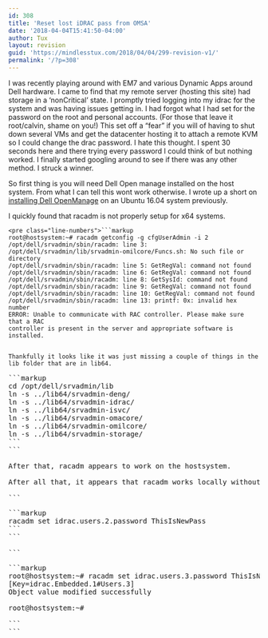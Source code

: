 ```yaml
---
id: 308
title: 'Reset lost iDRAC pass from OMSA'
date: '2018-04-04T15:41:50-04:00'
author: Tux
layout: revision
guid: 'https://mindlesstux.com/2018/04/04/299-revision-v1/'
permalink: '/?p=308'
---
```


I was recently playing around with EM7 and various Dynamic Apps around Dell hardware. I came to find that my remote server (hosting this site) had storage in a ‘nonCritical’ state. I promptly tried logging into my idrac for the system and was having issues getting in. I had forgot what I had set for the password on the root and personal accounts. (For those that leave it root/calvin, shame on you!) This set off a “fear” if you will of having to shut down several VMs and get the datacenter hosting it to attach a remote KVM so I could change the drac password. I hate this thought. I spent 30 seconds here and there trying every password I could think of but nothing worked. I finally started googling around to see if there was any other method. I struck a winner.

So first thing is you will need Dell Open manage installed on the host system. From what I can tell this wont work otherwise. I wrote up a short on [installing Dell OpenManage](https://mindlesstux.com/2018/01/08/install-dell-openmanage-on-ubuntu-16-04-and-up/) on an Ubuntu 16.04 system previously.

I quickly found that racadm is not properly setup for x64 systems.

```
<pre class="line-numbers">```markup
root@hostsystem:~# racadm getconfig -g cfgUserAdmin -i 2
/opt/dell/srvadmin/sbin/racadm: line 3: /opt/dell/srvadmin/lib/srvadmin-omilcore/Funcs.sh: No such file or directory
/opt/dell/srvadmin/sbin/racadm: line 5: GetRegVal: command not found
/opt/dell/srvadmin/sbin/racadm: line 6: GetRegVal: command not found
/opt/dell/srvadmin/sbin/racadm: line 8: GetSysId: command not found
/opt/dell/srvadmin/sbin/racadm: line 9: GetRegVal: command not found
/opt/dell/srvadmin/sbin/racadm: line 10: GetRegVal: command not found
/opt/dell/srvadmin/sbin/racadm: line 13: printf: 0x: invalid hex number
ERROR: Unable to communicate with RAC controller. Please make sure that a RAC
controller is present in the server and appropriate software is installed.
```
```

Thankfully it looks like it was just missing a couple of things in the lib folder that are in lib64.

```
<pre class="line-numbers">```markup
cd /opt/dell/srvadmin/lib
ln -s ../lib64/srvadmin-deng/
ln -s ../lib64/srvadmin-idrac/
ln -s ../lib64/srvadmin-isvc/
ln -s ../lib64/srvadmin-omacore/
ln -s ../lib64/srvadmin-omilcore/
ln -s ../lib64/srvadmin-storage/
```
```

After that, racadm appears to work on the hostsystem.

After all that, it appears that racadm works locally without needing a user/pass to do anything. This will help later when I will be working on pushing out LetsEncrypt certs into the iDRACs automatically. So I ran the following as mentioned on the dell forum post to reset the root password to ‘ThisIsNewPass’. If you want to change other users, change the 2 to what ever number they are in the user list.

```
<pre class="line-numbers">```markup
racadm set idrac.users.2.password ThisIsNewPass
```
```

```
<pre class="line-numbers">```markup
root@hostsystem:~# racadm set idrac.users.3.password ThisIsNewPass
[Key=idrac.Embedded.1#Users.3]
Object value modified successfully

root@hostsystem:~#

```
```